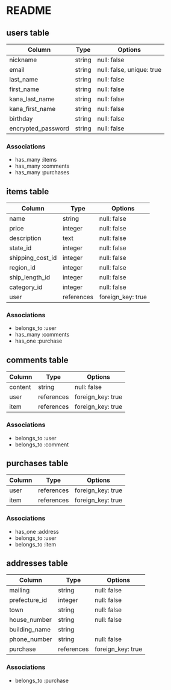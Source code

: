 # README

## users table
| Column             | Type   | Options                   | 
| ------------------ | ------ | ------------------------- |
| nickname           | string | null: false               |
| email              | string | null: false, unique: true | 
| last_name          | string | null: false               |
| first_name         | string | null: false               |
| kana_last_name     | string | null: false               |
| kana_first_name    | string | null: false               |
| birthday           | string | null: false               |
| encrypted_password | string | null: false               |

### Associations
- has_many :items
- has_many :comments
- has_many :purchases

## items table
| Column        | Type          | Options                   |
| ------------- | ------------- | ------------------------- |
| name          | string        | null: false               | 
| price           | integer       | null: false               |
| description      | text          | null: false               |
| state_id         | integer        | null: false               |
| shipping_cost_id | integer       | null: false               |
| region_id        | integer       | null: false               |
| ship_length_id   | integer       | null: false               |
| category_id      | integer        | null: false               |
| user          | references    | foreign_key: true         |

### Associations
- belongs_to :user
- has_many :comments
- has_one  :purchase

## comments table
| Column  | Type       | Options                   | 
| ------- | ---------- | ------------------------- |
| content | string     | null: false               |
| user    | references | foreign_key: true         |
| item    | references | foreign_key: true         |

### Associations
- belongs_to :user
- belongs_to :comment

## purchases table
| Column | Type       | Options                   | 
| ------ | ---------- | ------------------------- |
| user   | references | foreign_key: true         |
| item   | references | foreign_key: true         |

### Associations
- has_one :address
- belongs_to :user
- belongs_to :item

## addresses table
| Column        | Type       | Options                   | 
| ------------- | ---------- | ------------------------- |
| mailing       | string     | null: false               |
| prefecture_id | integer    | null: false               |   
| town          | string     | null: false               |          
| house_number  | string     | null: false               |
| building_name | string     |                           |
| phone_number  | string     | null: false               |          
| purchase      | references | foreign_key: true         | 

### Associations
- belongs_to :purchase

